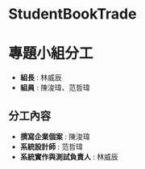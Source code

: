 # StudentBookTrade

# 專題小組分工

- **組長** : 林威辰  
- **組員** : 陳浚瑋、范哲瑋  

## 分工內容
- **撰寫企業個案** : 陳浚瑋  
- **系統設計師** : 范哲瑋  
- **系統實作與測試負責人** : 林威辰  
